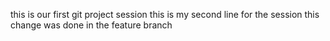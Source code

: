 this is our first git project session
this is my second line for the session
this change was done in the feature branch
